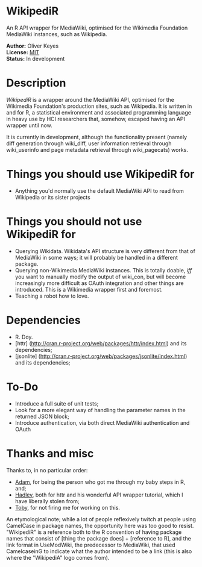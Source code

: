 WikipediR
=========

An R API wrapper for MediaWiki, optimised for the Wikimedia Foundation MediaWiki instances, such as Wikipedia.

__Author:__ Oliver Keyes<br>
__License:__ [MIT](http://opensource.org/licenses/MIT)<br>
__Status:__ In development

Description
======
_WikipediR_ is a wrapper around the MediaWiki API, optimised for the Wikimedia Foundation's production sites, such as Wikipedia. It is written in and for R, a statistical environment and associated programming language in heavy use by HCI researchers that, somehow, escaped having an API wrapper until now.

It is currently in development, although the functionality present (namely diff generation through wiki\_diff, user information retrieval through wiki\_userinfo and page metadata retrieval through wiki\_pagecats) works.

Things you should use WikipediR for
======
* Anything you'd normally use the default MediaWiki API to read from Wikipedia or its sister projects

Things you should not use WikipediR for
======
* Querying Wikidata. Wikidata's API structure is very different from that of MediaWiki in some ways; it will probably be handled in a different package.
* Querying non-Wikimedia MediaWiki instances. This is totally doable, _iff_ you want to manually modify the output of wiki_con, but will become increasingly more difficult as OAuth integration and other things are introduced. This is a Wikimedia wrapper first and foremost.
* Teaching a robot how to love.


Dependencies
======
* R. Doy.
* [httr] (http://cran.r-project.org/web/packages/httr/index.html) and its dependencies;
* [jsonlite] (http://cran.r-project.org/web/packages/jsonlite/index.html) and its dependencies;


To-Do
======
* Introduce a full suite of unit tests;
* Look for a more elegant way of handling the parameter names in the returned JSON block;
* Introduce authentication, via both direct MediaWiki authentication and OAuth

Thanks and misc
======
Thanks to, in no particular order:
* [Adam](https://github.com/Protonk), for being the person who got me through my baby steps in R, and;
* [Hadley](https://github.com/hadley), both for httr and his wonderful API wrapper tutorial, which I have liberally stolen from;
* [Toby](https://meta.wikimedia.org/wiki/User:TNegrin_%28WMF%29), for not firing me for working on this.

An etymological note; while a lot of people reflexively twitch at people using CamelCase in package names, the opportunity here was too good to resist. "WikipediR" is a reference both to the R convention of having package names that consist of [thing the package does] + [reference to R], and the link format in UseModWiki, the predecessor to MediaWiki, that used CamelcaseinG to indicate what the author intended to be a link (this is also where the "WikipediA" logo comes from).